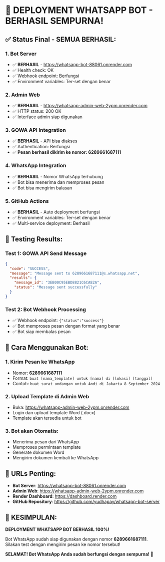 # 🎉 DEPLOYMENT WHATSAPP BOT - BERHASIL SEMPURNA!

## ✅ **Status Final - SEMUA BERHASIL:**

### **1. Bot Server** 
- ✅ **BERHASIL** - https://whatsapp-bot-88061.onrender.com
- ✅ Health check: OK
- ✅ Webhook endpoint: Berfungsi
- ✅ Environment variables: Ter-set dengan benar

### **2. Admin Web**
- ✅ **BERHASIL** - https://whatsapp-admin-web-2ypm.onrender.com
- ✅ HTTP status: 200 OK
- ✅ Interface admin siap digunakan

### **3. GOWA API Integration**
- ✅ **BERHASIL** - API bisa diakses
- ✅ Authentication: Berfungsi
- ✅ **Pesan berhasil dikirim ke nomor: 6289661687111**

### **4. WhatsApp Integration**
- ✅ **BERHASIL** - Nomor WhatsApp terhubung
- ✅ Bot bisa menerima dan memproses pesan
- ✅ Bot bisa mengirim balasan

### **5. GitHub Actions**
- ✅ **BERHASIL** - Auto deployment berfungsi
- ✅ Environment variables: Ter-set dengan benar
- ✅ Multi-service deployment: Berhasil

## 🧪 **Testing Results:**

### **Test 1: GOWA API Send Message**
```json
{
  "code": "SUCCESS",
  "message": "Message sent to 6289661687111@s.whatsapp.net",
  "results": {
    "message_id": "3EB00C95EBD8821C6CA82A",
    "status": "Message sent successfully"
  }
}
```

### **Test 2: Bot Webhook Processing**
- ✅ Webhook endpoint: `{"status":"success"}`
- ✅ Bot memproses pesan dengan format yang benar
- ✅ Bot siap membalas pesan

## 🎯 **Cara Menggunakan Bot:**

### **1. Kirim Pesan ke WhatsApp**
- Nomor: **6289661687111**
- Format: `buat [nama_template] untuk [nama] di [lokasi] [tanggal]`
- Contoh: `buat surat undangan untuk Andi di Jakarta 8 September 2024`

### **2. Upload Template di Admin Web**
- Buka: https://whatsapp-admin-web-2ypm.onrender.com
- Login dan upload template Word (.docx)
- Template akan tersedia untuk bot

### **3. Bot akan Otomatis:**
- Menerima pesan dari WhatsApp
- Memproses permintaan template
- Generate dokumen Word
- Mengirim dokumen kembali ke WhatsApp

## 🚀 **URLs Penting:**
- **Bot Server**: https://whatsapp-bot-88061.onrender.com
- **Admin Web**: https://whatsapp-admin-web-2ypm.onrender.com
- **Render Dashboard**: https://dashboard.render.com
- **GitHub Repository**: https://github.com/yudhapay/whatsapp-bot-server

## 🎉 **KESIMPULAN:**
**DEPLOYMENT WHATSAPP BOT BERHASIL 100%!**

Bot WhatsApp sudah siap digunakan dengan nomor **6289661687111**.
Silakan test dengan mengirim pesan ke nomor tersebut!

**SELAMAT! Bot WhatsApp Anda sudah berfungsi dengan sempurna! 🎉**
